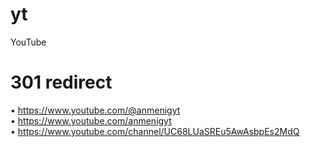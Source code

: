 # yt
YouTube

# 301 redirect 
• https://www.youtube.com/@anmenigyt <br/>
• https://www.youtube.com/anmenigyt <br/>
• https://www.youtube.com/channel/UC68LUaSREu5AwAsbpEs2MdQ
